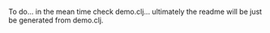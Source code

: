 To do... in the mean time check demo.clj... ultimately the readme will be just be generated from demo.clj.
